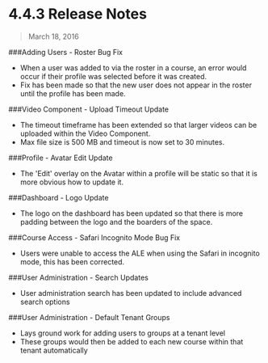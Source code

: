 4.4.3 Release Notes
====================

>March 18, 2016

###Adding Users - Roster Bug Fix

* When a user was added to via the roster in a course, an error would occur if their profile was selected before it was created.
* Fix has been made so that the new user does not appear in the roster until the profile has been made.

###Video Component - Upload Timeout Update

* The timeout timeframe has been extended so that larger videos can be uploaded within the Video Component.
* Max file size is 500 MB and timeout is now set to 30 minutes.

###Profile - Avatar Edit Update

* The 'Edit' overlay on the Avatar within a profile will be static so that it is more obvious how to update it.

###Dashboard - Logo Update

* The logo on the dashboard has been updated so that there is more padding between the logo and the boarders of the space.

###Course Access - Safari Incognito Mode Bug Fix

* Users were unable to access the ALE when using the Safari in incognito mode, this has been corrected.

###User Administration - Search Updates

* User administration search has been updated to include advanced search options

###User Administration - Default Tenant Groups

* Lays ground work for adding users to groups at a tenant level
* These groups would then be added to each new course within that tenant automatically
